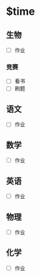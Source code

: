 # **$__time__**

## 生物

- [ ] 作业

### 竞赛

- [ ] 看书
- [ ] 刷题

## 语文

- [ ] 作业

## 数学

- [ ] 作业

## 英语

- [ ] 作业

## 物理

- [ ] 作业

## 化学

- [ ] 作业


